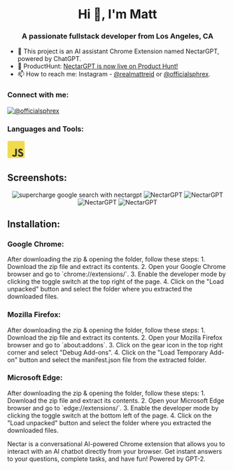 <h1 align="center">Hi 👋, I'm Matt</h1>
<h3 align="center">A passionate fullstack developer from Los Angeles, CA</h3>

- 🔭 This project is an AI assistant Chrome Extension named NectarGPT, powered by ChatGPT.
- 🧡 ProductHunt: [NectarGPT is now live on Product Hunt!](https://www.producthunt.com/posts/nectar-gpt)
- 📫 How to reach me: Instagram - [@realmattreid](https://www.instagram.com/realmattreid) or [@officialsphrex](https://www.instagram.com/officialsphrex).

<h3 align="left">Connect with me:</h3>
<p align="left">
  <a href="https://twitter.com/officialsphrex" target="_blank">
    <img align="center" src="https://img.icons8.com/fluent/48/000000/twitter.png" alt="@officialsphrex" height="30" width="30" />
  </a>
</p>

<h3 align="left">Languages and Tools:</h3>
<p align="left">
  <a href="https://developer.mozilla.org/en-US/docs/Web/JavaScript" target="_blank" rel="noreferrer">
    <img src="https://raw.githubusercontent.com/devicons/devicon/master/icons/javascript/javascript-original.svg" alt="JavaScript" width="40" height="40"/>
  </a>
</p>

<h2>Screenshots:</h2>
<p align="center">
  <img src="https://i.imgur.com/wW9HT4R.png" alt="supercharge google search with nectargpt" width="500" />
  <img src="https://i.imgur.com/zmGN3YX.png" alt="NectarGPT" width="500" />
  <img src="https://i.imgur.com/iPSXASQ.png" alt="NectarGPT" width="500" />
  <img src="https://i.imgur.com/aYfbzva.png" alt="NectarGPT" width="500" />
  <img src="https://i.imgur.com/3Vj1bfb.png" alt="NectarGPT" width="500" />
</p>

<h2>Installation:</h2>

<h3>Google Chrome:</h3>
After downloading the zip & opening the folder, follow these steps:
1. Download the zip file and extract its contents.
2. Open your Google Chrome browser and go to `chrome://extensions/`.
3. Enable the developer mode by clicking the toggle switch at the top right of the page.
4. Click on the "Load unpacked" button and select the folder where you extracted the downloaded files.

<h3>Mozilla Firefox:</h3>
After downloading the zip & opening the folder, follow these steps:
1. Download the zip file and extract its contents.
2. Open your Mozilla Firefox browser and go to `about:addons`.
3. Click on the gear icon in the top right corner and select "Debug Add-ons".
4. Click on the "Load Temporary Add-on" button and select the manifest.json file from the extracted folder.

<h3>Microsoft Edge:</h3>
After downloading the zip & opening the folder, follow these steps:
1. Download the zip file and extract its contents.
2. Open your Microsoft Edge browser and go to `edge://extensions/`.
3. Enable the developer mode by clicking the toggle switch at the bottom left of the page.
4. Click on the "Load unpacked" button and select the folder where you extracted the downloaded files.

Nectar is a conversational AI-powered Chrome extension that allows you to interact with an AI chatbot directly from your browser. Get instant answers to your questions, complete tasks, and have fun! Powered by GPT-2.
